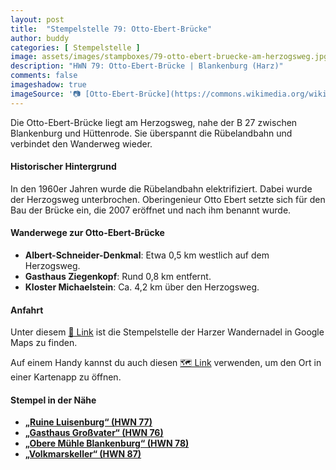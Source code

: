 ```yaml
---
layout: post
title:  "Stempelstelle 79: Otto-Ebert-Brücke"
author: buddy
categories: [ Stempelstelle ]
image: assets/images/stampboxes/79-otto-ebert-bruecke-am-herzogsweg.jpg
description: "HWN 79: Otto-Ebert-Brücke | Blankenburg (Harz)"
comments: false
imageshadow: true
imageSource: '📷 [Otto-Ebert-Brücke](https://commons.wikimedia.org/wiki/File:Otto-Ebert-Br%C3%BCcke.jpg) von <a href="//commons.wikimedia.org/wiki/User:B.Thomas95" title="User:B.Thomas95">Thomas Binder</a> unter Lizenz [CC BY-SA 4.0](https://creativecommons.org/licenses/by-sa/4.0)'
---
```


Die Otto-Ebert-Brücke liegt am Herzogsweg, nahe der B 27 zwischen Blankenburg und Hüttenrode. Sie überspannt die Rübelandbahn und verbindet den Wanderweg wieder.

#### Historischer Hintergrund

In den 1960er Jahren wurde die Rübelandbahn elektrifiziert. Dabei wurde der Herzogsweg unterbrochen. Oberingenieur Otto Ebert setzte sich für den Bau der Brücke ein, die 2007 eröffnet und nach ihm benannt wurde.

#### Wanderwege zur Otto-Ebert-Brücke

- **Albert-Schneider-Denkmal**: Etwa 0,5 km westlich auf dem Herzogsweg.
- **Gasthaus Ziegenkopf**: Rund 0,8 km entfernt.
- **Kloster Michaelstein**: Ca. 4,2 km über den Herzogsweg.

#### Anfahrt

Unter diesem [📍 Link](https://www.google.com/maps/dir/?api=1&origin=&destination=51.78495%2C%2010.92302) ist die Stempelstelle der Harzer Wandernadel in Google Maps zu finden.

<div class="android-only">
  Auf einem Handy kannst du auch diesen 
  <a href="geo:51.78495,10.92302">🗺️ Link</a> 
  verwenden, um den Ort in einer Kartenapp zu öffnen.
  <p></p>
</div>

#### Stempel in der Nähe

- [**„Ruine Luisenburg“ (HWN 77)**](/stempelstelle-077-ruine-luisenburg)
- [**„Gasthaus Großvater“ (HWN 76)**](/stempelstelle-076-grossvaterfelsen)
- [**„Obere Mühle Blankenburg“ (HWN 78)**](/stempelstelle-078-barocke-gaerten)
- [**„Volkmarskeller“ (HWN 87)**](/stempelstelle-087-volkmarskeller)
